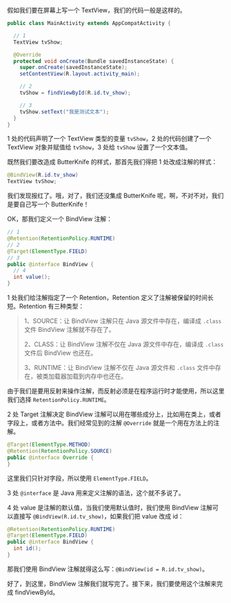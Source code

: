 假如我们要在屏幕上写一个 TextView，我们的代码一般是这样的。

```java
public class MainActivity extends AppCompatActivity {

  // 1
  TextView tvShow;

  @Override
  protected void onCreate(Bundle savedInstanceState) {
    super.onCreate(savedInstanceState);
    setContentView(R.layout.activity_main);

    // 2
    tvShow = findViewById(R.id.tv_show);

    // 3
    tvShow.setText("我是测试文本");
  }
}
```

1 处的代码声明了一个 TextView 类型的变量 `tvShow`，2 处的代码创建了一个 TextView 对象并赋值给 `tvShow`，3 处给 `tvShow` 设置了一个文本值。

既然我们要改造成 ButterKnife 的样式，那首先我们得把 1 处改成注解的样式：

```java
@BindView(R.id.tv_show)
TextView tvShow;
```

我们发现报红了。哦，对了，我们还没集成 ButterKnife 呢，啊，不对不对，我们是要自己写一个 ButterKnife！

OK，那我们定义一个 BindView 注解：

```java
// 1
@Retention(RetentionPolicy.RUNTIME)
// 2
@Target(ElementType.FIELD)
// 3
public @interface BindView {
  // 4
  int value();
}
```

1 处我们给注解指定了一个 Retention，Retention 定义了注解被保留的时间长短。Retention 有三种类型：

> 1、SOURCE：让 BindView 注解只在 Java 源文件中存在，编译成 `.class` 文件 BindView 注解就不存在了。
> 
> 2、CLASS：让 BindView 注解不仅在 Java 源文件中存在，编译成 `.class` 文件后 BindView 也还在。
> 
> 3、RUNTIME：让 BindView 注解不仅在 Java 源文件和 `.class` 文件中存在，被类加载器加载到内存中也还在。

由于我们是要用反射来操作注解，而反射必须是在程序运行时才能使用，所以这里我们选择 `RetentionPolicy.RUNTIME`。

2 处 Target 注解决定 BindView 注解可以用在哪些成分上，比如用在类上，或者字段上，或者方法中。我们经常见到的注解 `@Override` 就是一个用在方法上的注解。

```java
@Target(ElementType.METHOD)
@Retention(RetentionPolicy.SOURCE)
public @interface Override {
}
```

这里我们只针对字段，所以使用 `ElementType.FIELD`。

3 处 `@interface` 是 Java 用来定义注解的语法，这个就不多说了。

4 处 value 是注解的默认值，当我们使用默认值时，我们使用 BindView 注解可以直接写 `@BindView(R.id.tv_show)`，如果我们把 value 改成 id：

```java
@Retention(RetentionPolicy.RUNTIME)
@Target(ElementType.FIELD)
public @interface BindView {
  int id();
}
```

那我们使用 BindView 注解就得这么写：`@BindView(id = R.id.tv_show)`。

好了，到这里，BindView 注解我们就写完了。接下来，我们要使用这个注解来完成 findViewById。